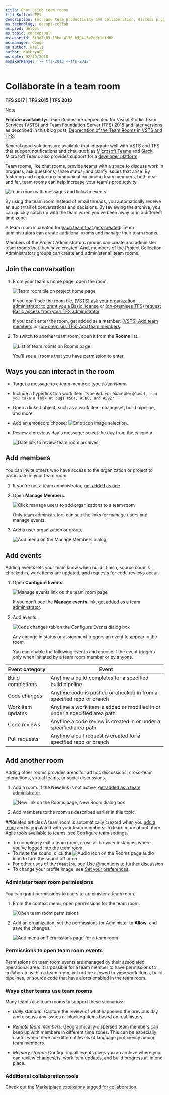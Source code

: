 ```yaml
---
title: Chat using team rooms
titleSuffix: TFS  
description: Increase team productivity and collaboration, discuss progress, share status, and clarify issues in a team room  
ms.technology: devops-collab
ms.prod: devops
ms.topic: conceptual
ms.assetid: 5f3d7c83-15bd-4176-b594-3e2ddc1afd6b 
ms.manager: douge
ms.author: kaelli
author: KathrynEE
ms.date: 02/20/2018
monikerRange: '>= tfs-2013 <=tfs-2017'
---
```


# Collaborate in a team room  

<b>TFS 2017 | TFS 2015 | TFS 2013</b> 

> [!NOTE]  
> **Feature availability:** Team Rooms are deprecated for Visual Studio Team Services (VSTS) and Team Foundation Server (TFS) 2018 and later versions as described in this blog post,  [Deprecation of the Team Rooms in VSTS and TFS](https://blogs.msdn.microsoft.com/devops/2017/01/04/deprecation-of-the-team-rooms-in-team-services-and-tfs/).  
> 
> Several good solutions are available that integrate well with VSTS and TFS that support notifications and chat, such as [Microsoft Teams](../service-hooks/services/teams.md) and [Slack](../service-hooks/services/slack.md). Microsoft Teams also provides support for a [developer platform](https://docs.microsoft.com/en-us/microsoftteams/platform/).

Team rooms, like chat rooms, provide teams with a space to discuss work in progress, ask questions, share status, and clarify issues that arise. By fostering and capturing communication among team members, both near and far, team rooms can help increase your team's productivity.    

![Team room with messages and links to events](_img/ALM_CT_Teamroom.png)

By using the team room instead of email threads, you automatically receive an audit trail of conversations and decisions. By reviewing the archive, you can quickly catch up with the team when you've been away or in a different time zone.

A team room is created for [each team that gets created](../organizations/settings/add-teams.md). Team administrators can create additional rooms and manage their team rooms.  

Members of the Project Administrators groups can create and administer team rooms that they have created. And, members of the Project Collection Administrators groups can create and administer all team rooms.  

## Join the conversation
1. From your team's home page, open the room.  

	![Team room tile on project home page](_img/ALM_CT_TeamroomTile.png) 
	
	If you don't see the room tile, [(VSTS) ask your organization administrator to grant you a Basic license](../organizations/accounts/add-organization-users-from-user-hub.md) or [(on-premises TFS) request Basic access from your TFS administrator](../organizations/security/change-access-levels.md).  

	If you can't enter the room, get added as a member: [(VSTS) Add team members](../organizations/accounts/add-team-members-vs.md) or [(on-premises TFS) Add team members](../organizations/settings/add-teams.md#add-team-members).

2. To switch to another team room, open it from the **Rooms** list. 

	![List of team rooms on Rooms page](_img/ALM_CT_RoomsList.png) 

	You'll see all rooms that you have permission to enter.


## Ways you can interact in the room
* Target a message to a team member: type `@`*UserName*.

* Include a hyperlink to a work item: type `#`*Id*. For example: `@Jamal, can you take a look at bugs #564, #588, and #592?`

* Open a linked object, such as a work item, changeset, build pipeline, and more. 

* Add an emoticon: choose: ![Emoticon image selection](_img/ALM_CT_SmileIcon.png). 

* Review a previous day's message: select the day from the calendar. 

	![Date link to review team room archives](_img/ALM_CT_SelectDate.png) 

<a id="addmembers"></a> 
## Add members
You can invite others who have access to the organization or project to participate in your team room. 

1. If you're not a team administrator, [get added as one](../organizations/settings/add-team-administrator.md). 

2. Open **Manage Members**.
	
	![Click manage users to add organizations to a team room](_img/ALM_CT_ManageMembers.png) 
	
	Only team administrators can see the links for manage users and manage events.

3. Add a user organization or group.
	
	![Add menu on the Manage Members dialog](_img/ALM_CT_AddMembers.png) 

<a id="events"></a> 
## Add events
Adding events lets your team know when builds finish, source code is checked in, work items are updated, and requests for code reviews occur. 

1. Open **Configure Events**.
	
	![Manage events link on the team room page](_img/ALM_CT_ConfigureEvents.png) 
	
	If you don't see the **Manage events** link, [get added as a team administrator](../organizations/settings/add-team-administrator.md).

2. Add events. 
	
	![Code changes tab on the Configure Events dialog box](_img/ALM_CT_AddEvents.png) 

	Any change in status or assignment triggers an event to appear in the room.

	You can enable the following events and choose if the event triggers only when initiated by a team room member or by anyone.  
	
| Event category | Event  |  
| ---- | ------ |  
| Build completions | Anytime a build completes for a specified build pipeline    |  
| Code changes | Anytime code is pushed or checked in from a specified repo or branch   |  
| Work item updates | Anytime a work item is added or modified in or under a specified area path   |  
| Code reviews| Anytime a code review is created in or under a specified area path  |  
| Pull requests | Anytime a pull request is created for a specified repo or branch   |  
  



## Add another room
Adding other rooms provides areas for ad hoc discussions, cross-team interactions, virtual teams, or social discussions. 

1. Add a room. If the **New** link is not active, [get added as a team administrator](../organizations/settings/add-team-administrator.md).
	
	![New link on the Rooms page, New Room dialog box](_img/ALM_CT_NewRoom.png)

2. Add members to the room as described earlier in this topic.

##Related articles
A team room is automatically created when you [add a team](../organizations/settings/add-teams.md) and is populated with your team members. To learn more about other Agile tools available to teams, see [Configure team settings](../organizations/settings/configure-team-settings.md).  

- To completely exit a team room, close all browser instances where you've logged into the team room  
- To mute the sound, click the ![Audio icon on the Rooms page](_img/ALM_CT_AudioIcon.png) audio icon to turn the sound off or on  
- For other uses of the `@mention`, see [Use @mentions to further discussion](../notifications/at-mentions.md)   
- To change your profile image, see [Set your preferences](../organizations/settings/set-your-preferences.md).  


<a id="team-room-permissions"> </a>
### Administer team room permissions

You can grant permissions to users to administer a team room.  

1. From the context menu, open permissions for the team room.  

	![Open team room permissions](_img/open-security-team-room.png)  

2. Add an organization, set the permissions for Administer to **Allow**, and save the changes.   

	![Add menu on Permissions page for a team room](../organizations/settings/_img/add-team/team-admin-dialog.png) 


<a id="team-room-event-permissions">  </a>
### Permissions to open team room events
               
Permissions on team room events are managed by their associated operational area. It is possible for a team member to have permissions to collaborate within a team room, yet not be allowed to view work items, build pipelines, or source code that have alerts enabled in the team room. 


### Ways other teams use team rooms 
Many teams use team rooms to support these scenarios:  

* *Daily standup*: Capture the review of what happened the previous day and discuss any issues or blocking items based on real history. 

* *Remote team members*: Geographically-dispersed team members can keep up with members in different time zones. This can be especially useful when there are different levels of language proficiency among team members.

* *Memory stream*: Configuring all events gives you an archive where you can review changesets, work item updates, and build progress all in one place. 

### Additional collaboration tools  

Check out the [Marketplace extensions tagged for collaboration](https://marketplace.visualstudio.com/vsts/Collaborate?sortBy=Downloads).  
